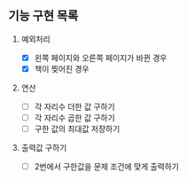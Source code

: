 ## 기능 구현 목록

1. 예외처리

   - [x] 왼쪽 페이지와 오른쪽 페이지가 바뀐 경우
   - [x] 책이 찢어진 경우

2. 연산

   - [ ] 각 자리수 더한 값 구하기
   - [ ] 각 자리수 곱한 값 구하기
   - [ ] 구한 값의 최대값 저장하기

3. 출력값 구하기
   - [ ] 2번에서 구한값을 문제 조건에 맞게 출력하기
